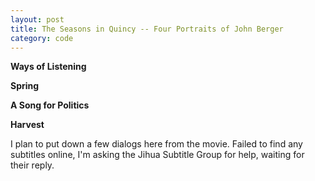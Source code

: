 ```yaml
---
layout: post
title: The Seasons in Quincy -- Four Portraits of John Berger   
category: code
---
```


**Ways of Listening**

**Spring**

**A Song for Politics**

**Harvest**

I plan to put down a few dialogs here from the movie. Failed to find any subtitles online, I'm asking the Jihua Subtitle Group for help, waiting for their reply.
